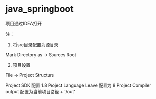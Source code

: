 # java_springboot

项目通过IDEA打开

注：

1. 将src目录配置为源目录
 
Mark Directory as -> Sources Root

2. 项目设置

File -> Project Structure

Project SDK 配置 1.8
Project Language Leave 配置为 8
Project Compiler output 配置为当前项目路径 + '/out'

